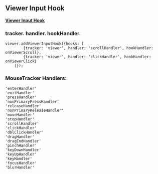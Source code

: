 ## Viewer Input Hook

**[Viewer Input Hook](https://github.com/msalsbery/OpenSeadragonViewerInputHook)**

### tracker.  handler.  hookHandler.
```
viewer.addViewerInputHook({hooks: [
        {tracker: 'viewer', handler: 'scrollHandler', hookHandler: onViewerScroll},
        {tracker: 'viewer', handler: 'clickHandler', hookHandler: onViewerClick}
    ]});
```

### MouseTracker Handlers:

```
'enterHandler'
'exitHandler'
'pressHandler'
'nonPrimaryPressHandler'
'releaseHandler'
'nonPrimaryReleaseHandler'
'moveHandler'
'stopHandler'
'scrollHandler'
'clickHandler'
'dblClickHandler'
'dragHandler'
'dragEndHandler'
'pinchHandler'
'keyDownHandler'
'keyUpHandler'
'keyHandler'
'focusHandler'
'blurHandler'
```